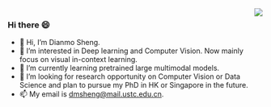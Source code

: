 <!--
**ImmortalSdm/ImmortalSdm** is a ✨ _special_ ✨ repository because its `README.md` (this file) appears on your GitHub profile.

Here are some ideas to get you started:

- 🔭 I’m currently working on ...
- 🌱 I’m currently learning ...
- 👯 I’m looking to collaborate on ...
- 🤔 I’m looking for help with ...
- 💬 Ask me about ...
- 📫 How to reach me: ...
- 😄 Pronouns: ...
- ⚡ Fun fact: ...
-->
<img align="right" src="https://github-readme-stats.vercel.app/api?username=neowho&show_icons=true&icon_color=CE1D2D&text_color=718096&bg_color=ffffff&hide_title=true" />
  
### Hi there 😄
- 👋 Hi, I’m Dianmo Sheng.
- 👀 I’m interested in Deep learning and Computer Vision. Now mainly focus on visual in-context learning.
- 🌱 I’m currently learning pretrained large multimodal models.
- 💞️ I’m looking for research opportunity on Computer Vision or Data Science and plan to pursue my PhD in HK or Singapore in the future.
- 📫 My email is dmsheng@mail.ustc.edu.cn.
